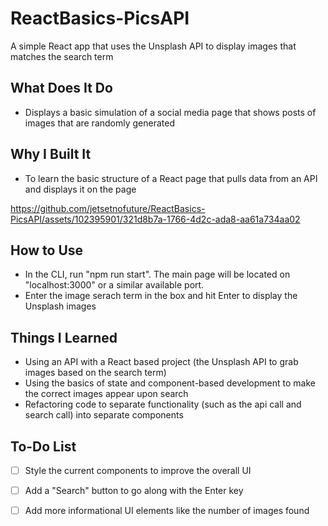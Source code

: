 # ReactBasics-PicsAPI
A simple React app that uses the Unsplash API to display images that matches the search term

## What Does It Do
* Displays a basic simulation of a social media page that shows posts of images that are randomly generated

## Why I Built It
* To learn the basic structure of a React page that pulls data from an API and displays it on the page


https://github.com/jetsetnofuture/ReactBasics-PicsAPI/assets/102395901/321d8b7a-1766-4d2c-ada8-aa61a734aa02


## How to Use
* In the CLI, run "npm run start". The main page will be located on "localhost:3000" or a similar available port.
* Enter the image serach term in the box and hit Enter to display the Unsplash images

## Things I Learned
* Using an API with a React based project (the Unsplash API to grab images based on the search term)
* Using the basics of state and component-based development to make the correct images appear upon search
* Refactoring code to separate functionality (such as the api call and search call) into separate components

## To-Do List
- [ ] Style the current components to improve the overall UI
- [ ] Add a "Search" button to go along with the Enter key
- [ ] Add more informational UI elements like the number of images found



